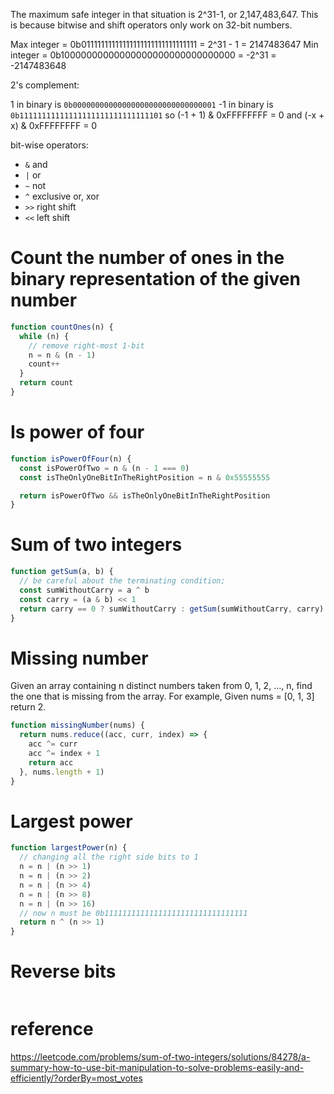 The maximum safe integer in that situation is 2^31-1, or 2,147,483,647. This is because bitwise and shift operators only work on 32-bit numbers.

Max integer = 0b01111111111111111111111111111111 = 2^31 - 1 = 2147483647
Min integer = 0b10000000000000000000000000000000 = -2^31 = -2147483648

2's complement:

1 in binary is `0b00000000000000000000000000000001`
-1 in binary is `0b11111111111111111111111111111101`
so (-1 + 1) & 0xFFFFFFFF = 0
and (-x + x) & 0xFFFFFFFF = 0

bit-wise operators:

- `&` and
- `|` or
- `~` not
- `^` exclusive or, xor
- `>>` right shift
- `<<` left shift

# Count the number of ones in the binary representation of the given number

```js
function countOnes(n) {
  while (n) {
    // remove right-most 1-bit
    n = n & (n - 1)
    count++
  }
  return count
}
```

# Is power of four

```js
function isPowerOfFour(n) {
  const isPowerOfTwo = n & (n - 1 === 0)
  const isTheOnlyOneBitInTheRightPosition = n & 0x55555555

  return isPowerOfTwo && isTheOnlyOneBitInTheRightPosition
}
```

# Sum of two integers

```js
function getSum(a, b) {
  // be careful about the terminating condition;
  const sumWithoutCarry = a ^ b
  const carry = (a & b) << 1
  return carry == 0 ? sumWithoutCarry : getSum(sumWithoutCarry, carry)
}
```

# Missing number

Given an array containing n distinct numbers taken from 0, 1, 2, ..., n, find the one that is missing from the array. For example, Given nums = [0, 1, 3] return 2.

```js
function missingNumber(nums) {
  return nums.reduce((acc, curr, index) => {
    acc ^= curr
    acc ^= index + 1
    return acc
  }, nums.length + 1)
}
```

# Largest power

```js
function largestPower(n) {
  // changing all the right side bits to 1
  n = n | (n >> 1)
  n = n | (n >> 2)
  n = n | (n >> 4)
  n = n | (n >> 8)
  n = n | (n >> 16)
  // now n must be 0b11111111111111111111111111111111
  return n ^ (n >> 1)
}
```

# Reverse bits

```js

```

# reference

https://leetcode.com/problems/sum-of-two-integers/solutions/84278/a-summary-how-to-use-bit-manipulation-to-solve-problems-easily-and-efficiently/?orderBy=most_votes
